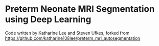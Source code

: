 # Preterm Neonate MRI Segmentation using Deep Learning
Code written by Katharine Lee and Steven Ufkes, forked from https://github.com/katharine108lee/preterm_mri_autosegmentation
